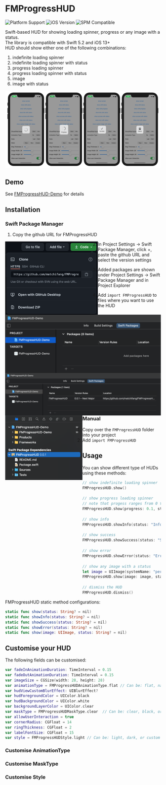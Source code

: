 # FMProgressHUD

![Platform Support](https://img.shields.io/static/v1?label=platform&message=ios&color=lightgrey)
![iOS Version](https://img.shields.io/static/v1?label=iOS&message=v13+&color=blue)
![SPM Compatible](https://img.shields.io/static/v1?label=SwiftPackageManager&message=compatible&color=green)

Swift-based HUD for showing loading spinner, progress or any image with a status. <br />
The library is compatible with Swift 5.2 and iOS 13+ <br />
HUD should show either one of the following combinations:
1. indefinite loading spinner
2. indefinite loading spinner with status
3. progress loading spinner
4. progress loading spinner with status
5. image
6. image with status

![Example Screenshots](./ReadMe_Resources/FMProgressHUD_examples.png)

## Demo
See [FMProgressHUD-Demo](https://github.com/matchifang/FMProgressHUD-Demo) for details

## Installation

### Swift Package Manager
1. Copy the github URL for FMProgressHUD <br />
<img src="./ReadMe_Resources/1_github_clone.png" align="left" width="300">

2. In Project Settings -> Swift Package Manager, click +, paste the github URL and select the version settings
<img src="./ReadMe_Resources/2_adding_package.png" align="left" width="600">

3. Added packages are shown under Project Settings -> Swift Package Manager and in Project Explorer
<img src="./ReadMe_Resources/4_package_added.png" align="left" width="600">
<img src="./ReadMe_Resources/5_package_shown.png" align="left" width="250">

4. Add `import FMProgressHUD` to files where you want to use the HUD

### Manual
1. Copy over the `FMProgressHUD` folder into your project
2. Add `import FMProgressHUD`

## Usage

You can show different type of HUDs using these methods:
```swift
// show indefinite loading spinner
FMProgressHUD.show()

// show progress loading spinner
// note that progess ranges from 0 to 1
FMProgressHUD.show(progress: 0.1, status: "Loading...")

// show info
FMProgressHUD.showInfo(status: "Information")

// show success
FMProgressHUD.showSuccess(status: "Success")

// show error
FMProgressHUD.showError(status: "Error")

// show any image with a status
let image = UIImage(systemName: "person.fill.checkmark")!
FMProgressHUD.show(image: image, status: "Contact added")

// dismiss the HUD
FMProgressHUD.dismiss()
```

FMProgressHUD static method configurations:
```swift
static func show(status: String? = nil)
static func showInfo(status: String? = nil)
static func showSuccess(status: String? = nil)
static func showError(status: String? = nil)
static func show(image: UIImage, status: String? = nil)
```

## Customise your HUD

The following fields can be customised:
```swift
var fadeInAnimationDuration: TimeInterval = 0.15
var fadeOutAnimationDuration: TimeInterval = 0.15
var imageSize = CGSize(width: 28, height: 28)
var animationType = FMProgressHUDAnimationType.flat // Can be: flat, native (iOS native UIActicityIndicatorView)
var hudViewCustomBlurEffect: UIBlurEffect?
var hudForegroundColor = UIColor.black 
var hudBackgroundColor = UIColor.white
var backgroundLayerColor = UIColor.clear
var maskType = FMProgressHUDMaskType.clear  // Can be: clear, black, or custom
var allowUserInteraction = true
var cornerRadius: CGFloat = 14
var ringThickness: CGFloat = 2
var labelFontSize: CGFloat = 15
var style = FMProgressHUDStyle.light // Can be: light, dark, or custom
```
### Customise AnimationType

### Customise MaskType

### Customise Style

